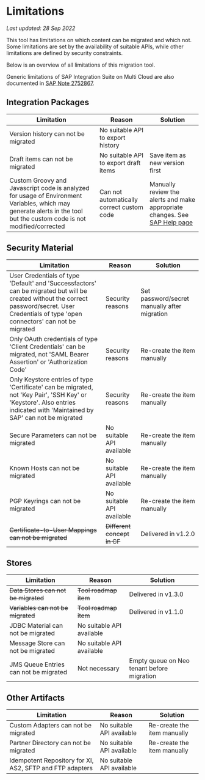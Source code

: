 # Limitations
*Last updated: 28 Sep 2022*

This tool has limitations on which content can be migrated and which not. Some limitations are set by the availability of suitable APIs, while other limitations are defined by security constraints.

Below is an overview of all limitations of this migration tool.

Generic limitations of SAP Integration Suite on Multi Cloud are also documented in [SAP Note 2752867](https://launchpad.support.sap.com/#/notes/2752867).

## Integration Packages

|Limitation|Reason|Solution
|-|-|-
|Version history can not be migrated|No suitable API to export history
|Draft items can not be migrated|No suitable API to export draft items|Save item as new version first
|Custom Groovy and Javascript code is analyzed for usage of Environment Variables, which may generate alerts in the tool but the custom code is not modified/corrected|Can not automatically correct custom code|Manually review the alerts and make appropriate changes. See [SAP Help page](https://help.sap.com/viewer/368c481cd6954bdfa5d0435479fd4eaf/Cloud/en-US/fb24f52d522b4a3b84c762ff7e085861.html)

## Security Material

|Limitation|Reason|Solution
|-|-|-
|User Credentials of type 'Default' and 'Successfactors' can be migrated but will be created without the correct password/secret. User Credentials of type 'open connectors' can not be migrated|Security reasons|Set password/secret manually after migration
|Only OAuth credentials of type 'Client Credentials' can be migrated, not 'SAML Bearer Assertion' or 'Authorization Code'|Security reasons|Re-create the item manually
|Only Keystore entries of type 'Certificate' can be migrated, not 'Key Pair', 'SSH Key' or 'Keystore'. Also entries indicated with 'Maintained by SAP' can not be migrated|Security reasons|Re-create the item manually
|Secure Parameters can not be migrated|No suitable API available|Re-create the item manually
|Known Hosts can not be migrated|No suitable API available|Re-create the item manually
|PGP Keyrings can not be migrated|No suitable API available|Re-create the item manually
|~~Certificate-to-User Mappings can not be migrated~~|~~Different concept in CF~~|Delivered in v1.2.0

## Stores

|Limitation|Reason|Solution
|-|-|-
|~~Data Stores can not be migrated~~|~~Tool roadmap item~~|Delivered in v1.3.0
|~~Variables can not be migrated~~|~~Tool roadmap item~~|Delivered in v1.1.0
|JDBC Material can not be migrated|No suitable API available
|Message Store can not be migrated|No suitable API available
|JMS Queue Entries can not be migrated|Not necessary|Empty queue on Neo tenant before migration

## Other Artifacts

|Limitation|Reason|Solution
|-|-|-
|Custom Adapters can not be migrated|No suitable API available|Re-create the item manually
|Partner Directory can not be migrated|No suitable API available|Re-create the item manually
|Idempotent Repository for XI, AS2, SFTP and FTP adapters|No suitable API available
